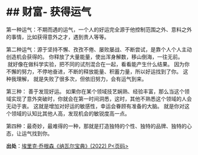 # \## 财富- 获得运气

第一种运气：不期而遇的运气，一个人的好运完全源于他控制范围之外、意料之外的事情，比如获得意外之才，遇到贵人等等。

第二种运气：源于坚持不懈、孜孜不倦、屡败屡战、不断尝试，是靠个人个人主动创造机会获得的。 你释放了大量能量，使出浑身解数，移山倒海，一往无前。    就好像在做科学实验，把不同的试剂混合在一起，看看能产生什么结果。 因为你不懈的努力，不停地奋进，不断的释放能量、积蓄力量，所以好运找到了你。 这种我理解， 就是失败了很多次，但依旧努力，会有运气到来。

第三种： 善于发现好运。 如果你在某个领域技艺娴熟、经验丰富，那么当这个领域实现了意外突破时，你就会在第一时间洞悉，这时，其他不熟悉这个领域的人会无动于衷。 这就是增加对好运的敏感性，幸运会眷顾有准备的大脑。 就是你对这个领域的认知比其他人高，发现机会的敏锐度高一点。

第四种：最奇妙，最难得的一种，那就是打造独特的个性、独特的品牌、独特的心态，让运气找到你。

**出处**：[埃里克·乔根森《纳瓦尔宝典》(2022) P<页码>](zotero://select/library/items/YFDRE2WS)
